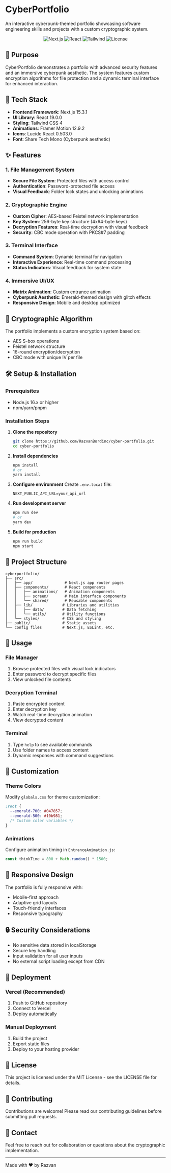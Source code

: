 # CyberPortfolio

An interactive cyberpunk-themed portfolio showcasing software engineering skills and projects with a custom cryptographic system.

<div align="center">
  <img src="https://img.shields.io/badge/Next.js-15.3.1-black" alt="Next.js" />
  <img src="https://img.shields.io/badge/React-19.0.0-61dafb" alt="React" />
  <img src="https://img.shields.io/badge/Tailwind-4.0-38bdf8" alt="Tailwind" />
  <img src="https://img.shields.io/badge/License-MIT-green" alt="License" />
</div>

## 🎯 Purpose

CyberPortfolio demonstrates a portfolio with advanced security features and an immersive cyberpunk aesthetic. The system features custom encryption algorithms for file protection and a dynamic terminal interface for enhanced interaction.

## 🚀 Tech Stack

- **Frontend Framework**: Next.js 15.3.1
- **UI Library**: React 19.0.0
- **Styling**: Tailwind CSS 4
- **Animations**: Framer Motion 12.9.2
- **Icons**: Lucide React 0.503.0
- **Font**: Share Tech Mono (Cyberpunk aesthetic)

## ✨ Features

### 1. File Management System

- **Secure File System**: Protected files with access control
- **Authentication**: Password-protected file access
- **Visual Feedback**: Folder lock states and unlocking animations

### 2. Cryptographic Engine

- **Custom Cipher**: AES-based Feistel network implementation
- **Key System**: 256-byte key structure (4x64-byte keys)
- **Decryption Features**: Real-time decryption with visual feedback
- **Security**: CBC mode operation with PKCS#7 padding

### 3. Terminal Interface

- **Command System**: Dynamic terminal for navigation
- **Interactive Experience**: Real-time command processing
- **Status Indicators**: Visual feedback for system state

### 4. Immersive UI/UX

- **Matrix Animation**: Custom entrance animation
- **Cyberpunk Aesthetic**: Emerald-themed design with glitch effects
- **Responsive Design**: Mobile and desktop optimized

## 🔐 Cryptographic Algorithm

The portfolio implements a custom encryption system based on:

- AES S-box operations
- Feistel network structure
- 16-round encryption/decryption
- CBC mode with unique IV per file

## 🛠️ Setup & Installation

### Prerequisites

- Node.js 16.x or higher
- npm/yarn/pnpm

### Installation Steps

1. **Clone the repository**

   ```bash
   git clone https://github.com/RazvanBordinc/cyber-portfolio.git
   cd cyber-portfolio
   ```

2. **Install dependencies**

   ```bash
   npm install
   # or
   yarn install
   ```

3. **Configure environment**
   Create `.env.local` file:

   ```env
   NEXT_PUBLIC_API_URL=your_api_url
   ```

4. **Run development server**

   ```bash
   npm run dev
   # or
   yarn dev
   ```

5. **Build for production**
   ```bash
   npm run build
   npm start
   ```

## 📁 Project Structure

```
cyberportfolio/
├── src/
│   ├── app/              # Next.js app router pages
│   ├── components/       # React components
│   │   ├── animations/   # Animation components
│   │   ├── screen/       # Main interface components
│   │   └── shared/       # Reusable components
│   ├── lib/             # Libraries and utilities
│   │   ├── data/        # Data fetching
│   │   └── utils/       # Utility functions
│   └── styles/          # CSS and styling
├── public/              # Static assets
└── config files         # Next.js, ESLint, etc.
```

## 🔧 Usage

### File Manager

1. Browse protected files with visual lock indicators
2. Enter password to decrypt specific files
3. View unlocked file contents

### Decryption Terminal

1. Paste encrypted content
2. Enter decryption key
3. Watch real-time decryption animation
4. View decrypted content

### Terminal

1. Type `help` to see available commands
2. Use folder names to access content
3. Dynamic responses with command suggestions

## 🎨 Customization

### Theme Colors

Modify `globals.css` for theme customization:

```css
:root {
  --emerald-700: #047857;
  --emerald-500: #10b981;
  /* Custom color variables */
}
```

### Animations

Configure animation timing in `EntranceAnimation.js`:

```javascript
const thinkTime = 800 + Math.random() * 1500;
```

## 📱 Responsive Design

The portfolio is fully responsive with:

- Mobile-first approach
- Adaptive grid layouts
- Touch-friendly interfaces
- Responsive typography

## 🔒 Security Considerations

- No sensitive data stored in localStorage
- Secure key handling
- Input validation for all user inputs
- No external script loading except from CDN

## 🚀 Deployment

### Vercel (Recommended)

1. Push to GitHub repository
2. Connect to Vercel
3. Deploy automatically

### Manual Deployment

1. Build the project
2. Export static files
3. Deploy to your hosting provider

## 📄 License

This project is licensed under the MIT License - see the LICENSE file for details.

## 🤝 Contributing

Contributions are welcome! Please read our contributing guidelines before submitting pull requests.

## 📧 Contact

Feel free to reach out for collaboration or questions about the cryptographic implementation.

---

Made with ❤️ by Razvan
